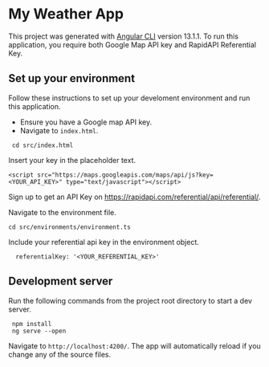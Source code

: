 # My Weather App

This project was generated with [Angular CLI](https://github.com/angular/angular-cli) version 13.1.1. To run this application, you require both Google Map API key and RapidAPI Referential Key.

## Set up your environment

Follow these instructions to set up your develoment environment and run this application.

- Ensure you have a Google map API key.
- Navigate to `index.html`.

```
 cd src/index.html
```

Insert your key in the placeholder text.

```
<script src="https://maps.googleapis.com/maps/api/js?key=<YOUR_API_KEY>" type="text/javascript"></script>
```

Sign up to get an API Key on <https://rapidapi.com/referential/api/referential/>.

Navigate to the environment file.

```
cd src/environments/environment.ts
```

Include your referential api key in the environment object.

```
  referentialKey: '<YOUR_REFERENTIAL_KEY>'
```

## Development server

Run the following commands from the project root directory to start a dev server.

```
 npm install
 ng serve --open
```

Navigate to `http://localhost:4200/`. The app will automatically reload if you change any of the source files.
